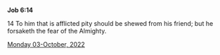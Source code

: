 **Job 6:14**

14 To him that is afflicted pity should be shewed from his friend; but he forsaketh the fear of the Almighty.

[Monday 03-October, 2022](https://t.me/s/daily_scripture)
